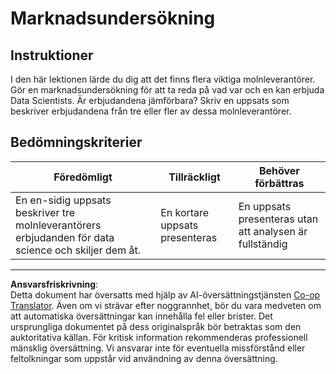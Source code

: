 <!--
CO_OP_TRANSLATOR_METADATA:
{
  "original_hash": "96f3696153d9ed54b19a1bb65438c104",
  "translation_date": "2025-08-26T22:11:08+00:00",
  "source_file": "5-Data-Science-In-Cloud/17-Introduction/assignment.md",
  "language_code": "sv"
}
-->
# Marknadsundersökning

## Instruktioner

I den här lektionen lärde du dig att det finns flera viktiga molnleverantörer. Gör en marknadsundersökning för att ta reda på vad var och en kan erbjuda Data Scientists. Är erbjudandena jämförbara? Skriv en uppsats som beskriver erbjudandena från tre eller fler av dessa molnleverantörer.

## Bedömningskriterier

Föredömligt | Tillräckligt | Behöver förbättras
--- | --- | -- |
En en-sidig uppsats beskriver tre molnleverantörers erbjudanden för data science och skiljer dem åt. | En kortare uppsats presenteras | En uppsats presenteras utan att analysen är fullständig

---

**Ansvarsfriskrivning**:  
Detta dokument har översatts med hjälp av AI-översättningstjänsten [Co-op Translator](https://github.com/Azure/co-op-translator). Även om vi strävar efter noggrannhet, bör du vara medveten om att automatiska översättningar kan innehålla fel eller brister. Det ursprungliga dokumentet på dess originalspråk bör betraktas som den auktoritativa källan. För kritisk information rekommenderas professionell mänsklig översättning. Vi ansvarar inte för eventuella missförstånd eller feltolkningar som uppstår vid användning av denna översättning.